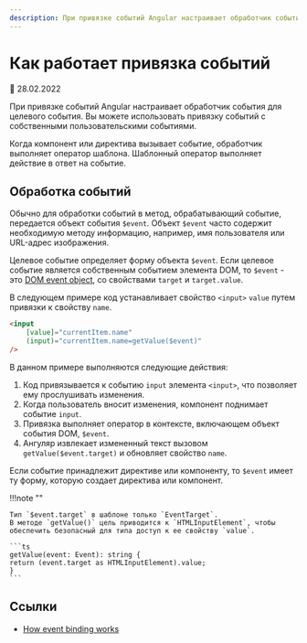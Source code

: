 ```yaml
---
description: При привязке событий Angular настраивает обработчик события для целевого события. Вы можете использовать привязку событий с собственными пользовательскими событиями
---
```


# Как работает привязка событий

:date: 28.02.2022

При привязке событий Angular настраивает обработчик события для целевого события. Вы можете использовать привязку событий с собственными пользовательскими событиями.

Когда компонент или директива вызывает событие, обработчик выполняет оператор шаблона. Шаблонный оператор выполняет действие в ответ на событие.

## Обработка событий

Обычно для обработки событий в метод, обрабатывающий событие, передается объект события `$event`. Объект `$event` часто содержит необходимую методу информацию, например, имя пользователя или URL-адрес изображения.

Целевое событие определяет форму объекта `$event`. Если целевое событие является собственным событием элемента DOM, то `$event` - это [DOM event object](https://developer.mozilla.org/docs/Web/Events), со свойствами `target` и `target.value`.

В следующем примере код устанавливает свойство `<input>` `value` путем привязки к свойству `name`.

```html
<input
    [value]="currentItem.name"
    (input)="currentItem.name=getValue($event)"
/>
```

В данном примере выполняются следующие действия:

1.  Код привязывается к событию `input` элемента `<input>`, что позволяет ему прослушивать изменения.
2.  Когда пользователь вносит изменения, компонент поднимает событие `input`.
3.  Привязка выполняет оператор в контексте, включающем объект события DOM, `$event`.
4.  Ангуляр извлекает измененный текст вызовом `getValue($event.target)` и обновляет свойство `name`.

Если событие принадлежит директиве или компоненту, то `$event` имеет ту форму, которую создает директива или компонент.

!!!note ""

    Тип `$event.target` в шаблоне только `EventTarget`.
    В методе `getValue()` цель приводится к `HTMLInputElement`, чтобы обеспечить безопасный для типа доступ к ее свойству `value`.

    ```ts
    getValue(event: Event): string {
    return (event.target as HTMLInputElement).value;
    }
    ```

## Ссылки

-   [How event binding works](https://angular.io/guide/event-binding-concepts)
